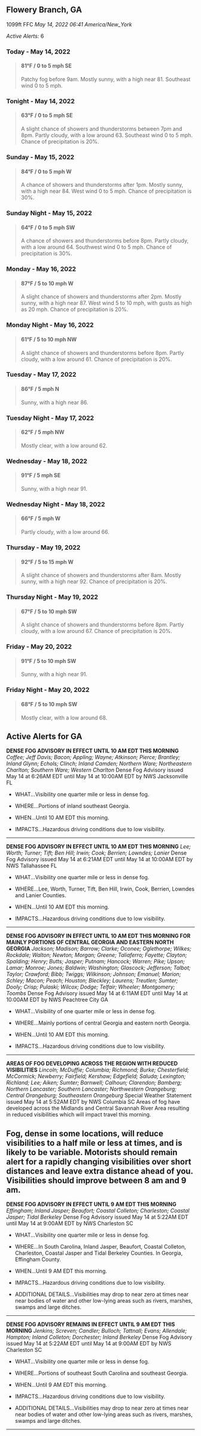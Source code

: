 ## Flowery Branch, GA
1099ft
FFC
*May 14, 2022 06:41 America/New_York*

*Active Alerts:* 6
### Today - May 14, 2022
> #### **81&deg;F** / 0 to 5 mph SE
> Patchy fog before 9am. Mostly sunny, with a high near 81. Southeast wind 0 to 5 mph.

### Tonight - May 14, 2022
> #### **63&deg;F** / 0 to 5 mph SE
> A slight chance of showers and thunderstorms between 7pm and 8pm. Partly cloudy, with a low around 63. Southeast wind 0 to 5 mph. Chance of precipitation is 20%.

### Sunday - May 15, 2022
> #### **84&deg;F** / 0 to 5 mph W
> A chance of showers and thunderstorms after 1pm. Mostly sunny, with a high near 84. West wind 0 to 5 mph. Chance of precipitation is 30%.

### Sunday Night - May 15, 2022
> #### **64&deg;F** / 0 to 5 mph SW
> A chance of showers and thunderstorms before 8pm. Partly cloudy, with a low around 64. Southwest wind 0 to 5 mph. Chance of precipitation is 30%.

### Monday - May 16, 2022
> #### **87&deg;F** / 5 to 10 mph W
> A slight chance of showers and thunderstorms after 2pm. Mostly sunny, with a high near 87. West wind 5 to 10 mph, with gusts as high as 20 mph. Chance of precipitation is 20%.

### Monday Night - May 16, 2022
> #### **61&deg;F** / 5 to 10 mph NW
> A slight chance of showers and thunderstorms before 8pm. Partly cloudy, with a low around 61. Chance of precipitation is 20%.

### Tuesday - May 17, 2022
> #### **86&deg;F** / 5 mph N
> Sunny, with a high near 86.

### Tuesday Night - May 17, 2022
> #### **62&deg;F** / 5 mph NW
> Mostly clear, with a low around 62.

### Wednesday - May 18, 2022
> #### **91&deg;F** / 5 mph SE
> Sunny, with a high near 91.

### Wednesday Night - May 18, 2022
> #### **66&deg;F** / 5 mph W
> Partly cloudy, with a low around 66.

### Thursday - May 19, 2022
> #### **92&deg;F** / 5 to 15 mph W
> A slight chance of showers and thunderstorms after 8am. Mostly sunny, with a high near 92. Chance of precipitation is 20%.

### Thursday Night - May 19, 2022
> #### **67&deg;F** / 5 to 10 mph SW
> A slight chance of showers and thunderstorms before 8pm. Partly cloudy, with a low around 67. Chance of precipitation is 20%.

### Friday - May 20, 2022
> #### **91&deg;F** / 5 to 10 mph SW
> Sunny, with a high near 91.

### Friday Night - May 20, 2022
> #### **68&deg;F** / 5 to 10 mph SW
> Mostly clear, with a low around 68.

## Active Alerts for GA

**DENSE FOG ADVISORY IN EFFECT UNTIL 10 AM EDT THIS MORNING**
*Coffee; Jeff Davis; Bacon; Appling; Wayne; Atkinson; Pierce; Brantley; Inland Glynn; Echols; Clinch; Inland Camden; Northern Ware; Northeastern Charlton; Southern Ware; Western Charlton*
Dense Fog Advisory issued May 14 at 6:26AM EDT until May 14 at 10:00AM EDT by NWS Jacksonville FL
* WHAT...Visibility one quarter mile or less in dense fog.

* WHERE...Portions of inland southeast Georgia.

* WHEN...Until 10 AM EDT this morning.

* IMPACTS...Hazardous driving conditions due to low visibility.
---

**DENSE FOG ADVISORY IN EFFECT UNTIL 10 AM EDT THIS MORNING**
*Lee; Worth; Turner; Tift; Ben Hill; Irwin; Cook; Berrien; Lowndes; Lanier*
Dense Fog Advisory issued May 14 at 6:21AM EDT until May 14 at 10:00AM EDT by NWS Tallahassee FL
* WHAT...Visibility one quarter mile or less in dense fog.

* WHERE...Lee, Worth, Turner, Tift, Ben Hill, Irwin, Cook,
Berrien, Lowndes and Lanier Counties.

* WHEN...Until 10 AM EDT this morning.

* IMPACTS...Hazardous driving conditions due to low visibility.
---

**DENSE FOG ADVISORY IN EFFECT UNTIL 10 AM EDT THIS MORNING FOR MAINLY PORTIONS OF CENTRAL GEORGIA AND EASTERN NORTH GEORGIA**
*Jackson; Madison; Barrow; Clarke; Oconee; Oglethorpe; Wilkes; Rockdale; Walton; Newton; Morgan; Greene; Taliaferro; Fayette; Clayton; Spalding; Henry; Butts; Jasper; Putnam; Hancock; Warren; Pike; Upson; Lamar; Monroe; Jones; Baldwin; Washington; Glascock; Jefferson; Talbot; Taylor; Crawford; Bibb; Twiggs; Wilkinson; Johnson; Emanuel; Marion; Schley; Macon; Peach; Houston; Bleckley; Laurens; Treutlen; Sumter; Dooly; Crisp; Pulaski; Wilcox; Dodge; Telfair; Wheeler; Montgomery; Toombs*
Dense Fog Advisory issued May 14 at 6:11AM EDT until May 14 at 10:00AM EDT by NWS Peachtree City GA
* WHAT...Visibility of one quarter mile or less in dense fog.

* WHERE...Mainly portions of central Georgia and eastern north
Georgia.

* WHEN...Until 10 AM EDT this morning.

* IMPACTS...Hazardous driving conditions due to low visibility.
---

**AREAS OF FOG DEVELOPING ACROSS THE REGION WITH REDUCED VISIBILITIES**
*Lincoln; McDuffie; Columbia; Richmond; Burke; Chesterfield; McCormick; Newberry; Fairfield; Kershaw; Edgefield; Saluda; Lexington; Richland; Lee; Aiken; Sumter; Barnwell; Calhoun; Clarendon; Bamberg; Northern Lancaster; Southern Lancaster; Northwestern Orangeburg; Central Orangeburg; Southeastern Orangeburg*
Special Weather Statement issued May 14 at 5:52AM EDT by NWS Columbia SC
Areas of fog have developed across the Midlands and Central
Savannah River Area resulting in reduced visibilities which will
impact travel this morning.

Fog, dense in some locations, will reduce visibilities to a half
mile or less at times, and is likely to be variable. Motorists
should remain alert for a rapidly changing visibilities over short
distances and leave extra distance ahead of you. Visibilities
should improve between 8 am and 9 am.
---

**DENSE FOG ADVISORY IN EFFECT UNTIL 9 AM EDT THIS MORNING**
*Effingham; Inland Jasper; Beaufort; Coastal Colleton; Charleston; Coastal Jasper; Tidal Berkeley*
Dense Fog Advisory issued May 14 at 5:22AM EDT until May 14 at 9:00AM EDT by NWS Charleston SC
* WHAT...Visibility one quarter mile or less in dense fog.

* WHERE...In South Carolina, Inland Jasper, Beaufort, Coastal
Colleton, Charleston, Coastal Jasper and Tidal Berkeley
Counties. In Georgia, Effingham County.

* WHEN...Until 9 AM EDT this morning.

* IMPACTS...Hazardous driving conditions due to low visibility.

* ADDITIONAL DETAILS...Visibilities may drop to near zero at
times near near bodies of water and other low-lying areas such
as rivers, marshes, swamps and large ditches.
---

**DENSE FOG ADVISORY REMAINS IN EFFECT UNTIL 9 AM EDT THIS MORNING**
*Jenkins; Screven; Candler; Bulloch; Tattnall; Evans; Allendale; Hampton; Inland Colleton; Dorchester; Inland Berkeley*
Dense Fog Advisory issued May 14 at 5:22AM EDT until May 14 at 9:00AM EDT by NWS Charleston SC
* WHAT...Visibility one quarter mile or less in dense fog.

* WHERE...Portions of southeast South Carolina and southeast
Georgia.

* WHEN...Until 9 AM EDT this morning.

* IMPACTS...Hazardous driving conditions due to low visibility.

* ADDITIONAL DETAILS...Visibilities may drop to near zero at
times near near bodies of water and other low-lying areas such
as rivers, marshes, swamps and large ditches.
---

